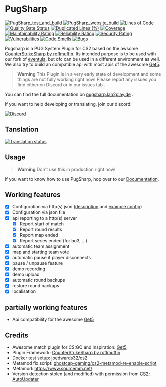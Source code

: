 # PugSharp

[![PugSharp_test_and_build](https://github.com/Lan2Play/PugSharp/actions/workflows/test_and_build.yml/badge.svg)](https://github.com/Lan2Play/PugSharp/actions/workflows/test_and_build.yml)
[![PugSharp_website_build](https://github.com/Lan2Play/PugSharp/actions/workflows/website_build.yml/badge.svg)](https://github.com/Lan2Play/PugSharp/actions/workflows/website_build.yml)
[![Lines of Code](https://sonarcloud.io/api/project_badges/measure?project=Lan2Play_PugSharp&metric=ncloc)](https://sonarcloud.io/summary/new_code?id=Lan2Play_PugSharp)
[![Quality Gate Status](https://sonarcloud.io/api/project_badges/measure?project=Lan2Play_PugSharp&metric=alert_status)](https://sonarcloud.io/summary/new_code?id=Lan2Play_PugSharp)
[![Duplicated Lines (%)](https://sonarcloud.io/api/project_badges/measure?project=Lan2Play_PugSharp&metric=duplicated_lines_density)](https://sonarcloud.io/summary/new_code?id=Lan2Play_PugSharp)
[![Coverage](https://sonarcloud.io/api/project_badges/measure?project=Lan2Play_PugSharp&metric=coverage)](https://sonarcloud.io/summary/new_code?id=Lan2Play_PugSharp)
[![Maintainability Rating](https://sonarcloud.io/api/project_badges/measure?project=Lan2Play_PugSharp&metric=sqale_rating)](https://sonarcloud.io/summary/new_code?id=Lan2Play_PugSharp)
[![Reliability Rating](https://sonarcloud.io/api/project_badges/measure?project=Lan2Play_PugSharp&metric=reliability_rating)](https://sonarcloud.io/summary/new_code?id=Lan2Play_PugSharp)
[![Security Rating](https://sonarcloud.io/api/project_badges/measure?project=Lan2Play_PugSharp&metric=security_rating)](https://sonarcloud.io/summary/new_code?id=Lan2Play_PugSharp)
[![Vulnerabilities](https://sonarcloud.io/api/project_badges/measure?project=Lan2Play_PugSharp&metric=vulnerabilities)](https://sonarcloud.io/summary/new_code?id=Lan2Play_PugSharp)
[![Code Smells](https://sonarcloud.io/api/project_badges/measure?project=Lan2Play_PugSharp&metric=code_smells)](https://sonarcloud.io/summary/new_code?id=Lan2Play_PugSharp)
[![Bugs](https://sonarcloud.io/api/project_badges/measure?project=Lan2Play_PugSharp&metric=bugs)](https://sonarcloud.io/summary/new_code?id=Lan2Play_PugSharp)

<!-- [![Translation status](https://translate.lan2play.de/widgets/netevent-client/-/netevent-client/svg-badge.svg)](https://translate.lan2play.de/engage/netevent-client/) -->

Pugsharp is a PUG System Plugin for CS2 based on the awsome [CounterStrikeSharp by roflmuffin](https://github.com/roflmuffin/CounterStrikeSharp). Its intended purpose is to be used with our fork of [eventula](https://github.com/Lan2Play/eventula-manager), but ofc can be used in a different environment as well. We also try to build an compatible api with most apis of the awesome [Get5](https://github.com/splewis/get5).

> **Warning**
> This Plugin is in a very early state of development and some things are not fully working right now! Please report any issues you find either on Discord or in our issues tab .

You can find the full documentation on [pugsharp.lan2play.de](https://pugsharp.lan2play.de) .

If you want to help developing or translating, join our discord:

[![Discord](https://discordapp.com/api/guilds/748086853449810013/widget.png?style=banner3)](https://discord.gg/zF5C9WPWFq)

## Tanslation

[![Translation status](https://translate.lan2play.de/widgets/pugsharp/-/multi-auto.svg)](https://translate.lan2play.de/engage/pugsharp/)

## Usage

> **Warning**
> Don't use this in production right now!

If you want to know how to use PugSharp, hop over to our [Documentation](https://pugsharp.lan2play.de).


## Working features

- [x] Configuration via http(s) json ([description](#Match_Config) and [example config](#MatchConfig))
- [x] Configuration via json file
- [x] api reporting to a http(s) server
  - [x] Report start of match
  - [x] Report round results
  - [x] Report map ended
  - [x] Report series ended (for bo3, ...)
- [x] automatic team assignment
- [x] map and starting team vote
- [x] automatic pause if player disconnects
- [x] pause / unpause feature
- [x] demo recording
- [x] demo upload
- [x] automatic round backups
- [x] restore round backups
- [x] localisation

## partially working features

- Api compatibility for the awesome [Get5](https://github.com/splewis/get5)

## Credits

- Awesome match plugin for CS:GO and inspiration: [Get5](https://github.com/splewis/get5)
- Plugin Framework: [CounterStrikeSharp by roflmuffin](https://github.com/roflmuffin/CounterStrikeSharp)
- Docker test setup: [joedwards32/cs2](https://github.com/joedwards32/CS2)
- Metamod fix script: [ghostcap-gaming/cs2-metamod-re-enable-script](https://github.com/ghostcap-gaming/cs2-metamod-re-enable-script)
- Metamod: https://www.sourcemm.net/
- Version detection stolen (and modified) with permission from [CS2-AutoUpdater](https://github.com/dran1x/CS2-AutoUpdater)

